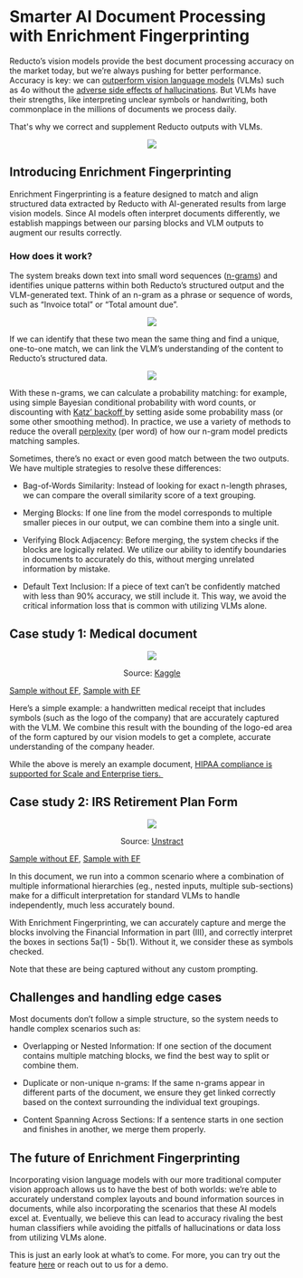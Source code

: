 # Smarter AI Document Processing with Enrichment Fingerprinting

Reducto’s vision models provide the best document processing accuracy on the market today, but we’re always pushing for better performance. Accuracy is key: we can [outperform vision language models](https://reducto.ai/blog/sota-table-parsing) (VLMs) such as 4o without the [adverse side effects of hallucinations](https://reducto.ai/blog/lvm-ocr-accuracy-mistral-gemini). But VLMs have their strengths, like interpreting unclear symbols or handwriting, both commonplace in the millions of documents we process daily. 

That's why we correct and supplement Reducto outputs with VLMs.


<p align="center">
  <img src="assets/main_image.png" />
</p>


## Introducing Enrichment Fingerprinting

Enrichment Fingerprinting is a feature designed to match and align structured data extracted by Reducto with AI-generated results from large vision models. Since AI models often interpret documents differently, we establish mappings between our parsing blocks and VLM outputs to augment our results correctly.

### How does it work?  

The system breaks down text into small word sequences ([n-grams](https://en.wikipedia.org/wiki/N-gram)) and identifies unique patterns within both Reducto’s structured output and the VLM-generated text. Think of an n-gram as a phrase or sequence of words, such as “Invoice total” or “Total amount due”. 

<p align="center">
  <img src="assets/n_grams.png" />
</p>

If we can identify that these two mean the same thing and find a unique, one-to-one match, we can link the VLM’s understanding of the content to Reducto’s structured data. 

<p align="center">
  <img src="assets/katz_backoff.png" />
</p>

With these n-grams, we can calculate a probability matching: for example, using simple Bayesian conditional probability with word counts, or discounting with [Katz’ backoff ](https://en.wikipedia.org/wiki/Katz%27s_back-off_model)by setting aside some probability mass (or some other smoothing method). In practice, we use a variety of methods to reduce the overall [perplexity](https://en.wikipedia.org/wiki/Perplexity) (per word) of how our n-gram model predicts matching samples.  

Sometimes, there’s no exact or even good match between the two outputs. We have multiple strategies to resolve these differences:

- Bag-of-Words Similarity: Instead of looking for exact n-length phrases, we can compare the overall similarity score of a text grouping. 

- Merging Blocks: If one line from the model corresponds to multiple smaller pieces in our output, we can combine them into a single unit. 

- Verifying Block Adjacency: Before merging, the system checks if the blocks are logically related. We utilize our ability to identify boundaries in documents to accurately do this, without merging unrelated information by mistake. 

- Default Text Inclusion: If a piece of text can’t be confidently matched with less than 90% accuracy, we still include it. This way, we avoid the critical information loss that is common with utilizing VLMs alone. 

## Case study 1: Medical document 

<p align="center">
  <img src="assets/medical_document.jpg" />
</p>
<p align="center">
  Source: <a href="https://www.kaggle.com/datasets/mehaksingal/illegible-medical-prescription-images-dataset">Kaggle</a>
</p>

[Sample without EF](https://app.reducto.ai/share/4cb71f18-602e-42af-85c4-5e406619c9eb), [Sample with EF](https://app.reducto.ai/share/1c64bcb6-bd8d-4b3e-b0b5-629752da1797)

Here’s a simple example: a handwritten medical receipt that includes symbols (such as the logo of the company) that are accurately captured with the VLM. We combine this result with the bounding of the logo-ed area of the form captured by our vision models to get a complete, accurate understanding of the company header. 

While the above is merely an example document, [HIPAA compliance is supported for Scale and Enterprise tiers. ](https://docs.reducto.ai/security/policies)

## Case study 2: IRS Retirement Plan Form

<p align="center">
  <img src="assets/irs_form.jpg" />
</p>
<p align="center">
  Source: <a href="https://unstract.com/blog/guide-to-extracting-data-from-handwritten-pdf-with-ocr/">Unstract</a>
</p>

[Sample without EF](https://app.reducto.ai/share/663ec30d-7a5d-4b4f-84d7-75abc5405924), [Sample with EF](https://app.reducto.ai/share/0c32a21e-daa9-408a-916d-711aff2d029d)

In this document, we run into a common scenario where a combination of multiple informational hierarchies (eg., nested inputs, multiple sub-sections) make for a difficult interpretation for standard VLMs to handle independently, much less accurately bound. 

With Enrichment Fingerprinting, we can accurately capture and merge the blocks involving the Financial Information in part (III), and correctly interpret the boxes in sections 5a(1) - 5b(1). Without it, we consider these as symbols checked. 

Note that these are being captured without any custom prompting. 

## Challenges and handling edge cases 

Most documents don’t follow a simple structure, so the system needs to handle complex scenarios such as: 

- Overlapping or Nested Information: If one section of the document contains multiple matching blocks, we find the best way to split or combine them.

- Duplicate or non-unique n-grams: If the same n-grams appear in different parts of the document, we ensure they get linked correctly based on the context surrounding the individual text groupings. 

- Content Spanning Across Sections: If a sentence starts in one section and finishes in another, we merge them properly.

## The future of Enrichment Fingerprinting

Incorporating vision language models with our more traditional computer vision approach allows us to have the best of both worlds: we’re able to accurately understand complex layouts and bound information sources in documents, while also incorporating the scenarios that these AI models excel at. Eventually, we believe this can lead to accuracy rivaling the best human classifiers while avoiding the pitfalls of hallucinations or data loss from utilizing VLMs alone. 

This is just an early look at what’s to come. For more, you can try out the feature [here](https://app.reducto.ai/) or reach out to us for a demo. 
